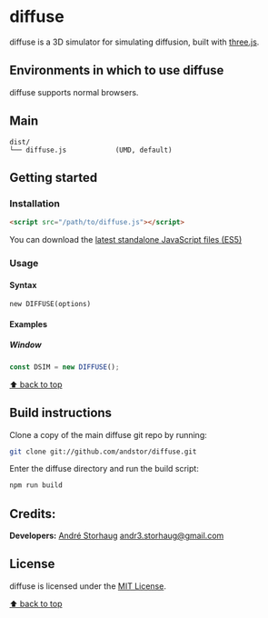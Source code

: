 # diffuse
diffuse is a 3D simulator for simulating diffusion, built with [three.js](https://threejs.org). 

## Environments in which to use diffuse
diffuse supports normal browsers.

## Main
```text
dist/
└── diffuse.js            (UMD, default)
```

## Getting started
### Installation

```html
<script src="/path/to/diffuse.js"></script>
```

You can download the [latest standalone JavaScript files (ES5)](https://github.com/andstorh/diffuse/releases/latest)

### Usage
#### Syntax
```
new DIFFUSE(options)
```

#### Examples
##### Window
```js
const DSIM = new DIFFUSE();
```
[⬆ back to top](#diffuse)


## Build instructions

Clone a copy of the main diffuse git repo by running:

```bash
git clone git://github.com/andstor/diffuse.git
```

Enter the diffuse directory and run the build script:
```bash
npm run build
```

## Credits:
**Developers:** [André Storhaug](https://github.com/andstor) <andr3.storhaug@gmail.com>

## License
diffuse is licensed under the [MIT License](https://github.com/andstor/diffuse/blob/master/LICENSE).

[⬆ back to top](#diffuse)
